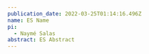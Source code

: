 ```yaml
---
publication_date: 2022-03-25T01:14:16.496Z
name: ES Name
pi:
  - Naymé Salas
abstract: ES Abstract
---
```

